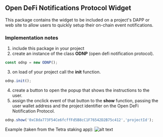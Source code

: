 ## Open DeFi Notifications Protocol Widget 

This package contains the widget to be included on a project's DAPP or web site 
to allow users to quickly setup their on-chain event notifications.

### Implementation notes

1. include this package in your project
2. create an instance of the class **ODNP** (open defi notification protocol).

```javascript
const odnp = new ODNP();
```   

3. on load of your project call the **init** function.

```javascript
odnp.init();
```
   
4. create a button to open the popup that shows the instructions to the user.
5. assign the onclick event of that button to the **show** function, passing the 
   user wallet address and the project identifier on the Open DeFi Notification Protocol.
 

```javascript 
odnp.show('0xC8da773F54Ce6fcffFd5B8cC1F76542D2B75c412','projectId');
```


Example (taken from the Tetra staking app):
![alt text](https://open-defi-notifications.web.app/promo/widget-crop.jpg)


